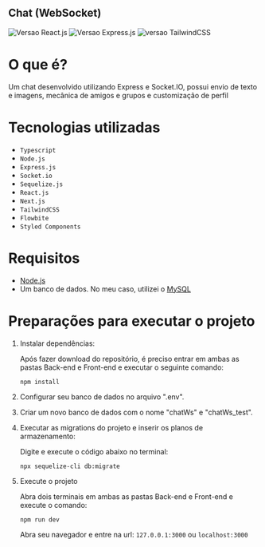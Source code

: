 ## Chat (WebSocket)

![Versao React.js](https://img.shields.io/badge/Next.js-14.1.0-orange?style=plastic&logo=nextdotjs&logoColor=white)
![Versao Express.js](https://img.shields.io/badge/Express.js-4.18.3-orange?style=plastic&logo=Express)
![versao TailwindCSS](https://img.shields.io/badge/TailwindCSS-3.4.3-orange?style=plastic&logo=tailwindcss)

# O que é?

Um chat desenvolvido utilizando Express e Socket.IO, possui envio de texto e imagens, mecânica de amigos e grupos e customização de perfil

# Tecnologias utilizadas

- ``Typescript``
- ``Node.js``
- ``Express.js``
- ``Socket.io``
- ``Sequelize.js``
- ``React.js``
- ``Next.js``
- ``TailwindCSS``
- ``Flowbite``
- ``Styled Components``

# Requisitos

- [Node.js](https://nodejs.org/en)
- Um banco de dados. No meu caso, utilizei o [MySQL](https://dev.mysql.com/downloads/mysql/)

# Preparações para executar o projeto

1. Instalar dependências:

    Após fazer download do repositório, é preciso entrar em ambas as pastas Back-end e Front-end e executar o seguinte comando:
    ```
    npm install
    ```
    
2. Configurar seu banco de dados no arquivo ".env".
3. Criar um novo banco de dados com o nome "chatWs" e "chatWs_test".

4. Executar as migrations do projeto e inserir os planos de armazenamento:

    Digite e execute o código abaixo no terminal:
    ```
    npx sequelize-cli db:migrate
    ```
6. Execute o projeto
    
    Abra dois terminais em ambas as pastas Back-end e Front-end e execute o comando:
    ```
    npm run dev
    ```
    
    Abra seu navegador e entre na url: ``127.0.0.1:3000`` ou ``localhost:3000``

